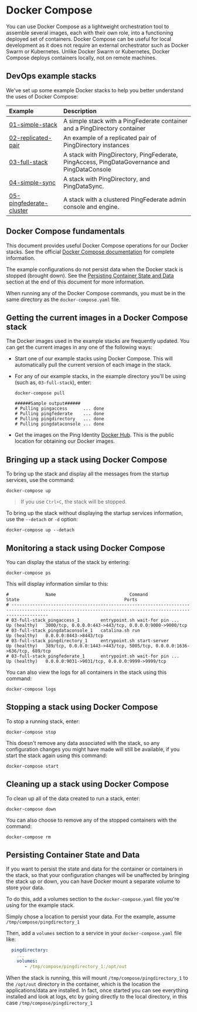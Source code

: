 # Docker Compose

You can use Docker Compose as a lightweight orchestration tool to assemble several images, each with their own role, into a functioning deployed set of containers. Docker Compose can be useful for local development as it does not require an external orchestrator such as Docker Swarm or Kubernetes. Unlike Docker Swarm or Kubernetes, Docker Compose deploys containers locally, not on remote machines.

## DevOps example stacks

We've set up some example Docker stacks to help you better understand the uses of Docker Compose:

| Example | Description |
| :--- | :--- |
| [01-simple-stack](./01-simple-stack/README.md) | A simple stack with a PingFederate container and a PingDirectory container |
| [02-replicated-pair](./02-replicated-pair/README.md) | An example of a replicated pair of PingDirectory instances |
| [03-full-stack](./03-full-stack/README.md) | A stack with PingDirectory, PingFederate, PingAccess, PingDataGovernance and PingDataConsole |
| [04-simple-sync](04-simple-sync/README.md) | A stack with PingDirectory, and PingDataSync. |
| [05-pingfederate-cluster](05-pingfederate-cluster/README.md) | A stack with a clustered PingFederate admin console and engine. |

## Docker Compose fundamentals

This document provides useful Docker Compose operations for our Docker stacks. See the official [Docker Compose documentation](https://docs.docker.com/compose/overview/) for complete information.

The example configurations do not persist data when the Docker stack is stopped (brought down). See the [Persisting Container State and Data](./#persisting-container-state-and-data) section at the end of this document for more information.

When running any of the Docker Compose commands, you must be in the same directory as the `docker-compose.yaml` file.

## Getting the current images in a Docker Compose stack

The Docker images used in the example stacks are frequently updated. You can get the current images in any one of the following ways:

  * Start one of our example stacks using Docker Compose. This will automatically pull the current version of each image in the stack.
  * For any of our example stacks, in the example directory you'll be using (such as, `03-full-stack`), enter:

    ```text
    docker-compose pull

    ######Sample output######
    # Pulling pingaccess      ... done
    # Pulling pingfederate    ... done
    # Pulling pingdirectory   ... done
    # Pulling pingdataconsole ... done
    ```
  * Get the images on the Ping Identity [Docker Hub](https://hub.docker.com/u/pingidentity). This is the public location for obtaining our Docker images. 

## Bringing up a stack using Docker Compose

To bring up the stack and display all the messages from the startup services, use the command:

  `docker-compose up`

  > If you use `Ctrl+C`, the stack will be stopped.

To bring up the stack without displaying the startup services information, use the `--detach` or `-d` option:

  `docker-compose up --detach`

## Monitoring a stack using Docker Compose

You can display the status of the stack by entering:

```text
docker-compose ps
```

This will display information similar to this:

```text
#              Name                            Command                  State                                        Ports
# ----------------------------------------------------------------------------------------------------------------------------------------------------------
# 03-full-stack_pingaccess_1        entrypoint.sh wait-for pin ...   Up (healthy)   3000/tcp, 0.0.0.0:443->443/tcp, 0.0.0.0:9000->9000/tcp
# 03-full-stack_pingdataconsole_1   catalina.sh run                  Up (healthy)   0.0.0.0:8443->8443/tcp
# 03-full-stack_pingdirectory_1     entrypoint.sh start-server       Up (healthy)   389/tcp, 0.0.0.0:1443->443/tcp, 5005/tcp, 0.0.0.0:1636->636/tcp, 689/tcp
# 03-full-stack_pingfederate_1      entrypoint.sh wait-for pin ...   Up (healthy)   0.0.0.0:9031->9031/tcp, 0.0.0.0:9999->9999/tcp
```

You can also view the logs for all containers in the stack using this command:

```text
docker-compose logs
```

## Stopping a stack using Docker Compose

To stop a running stack, enter:

`docker-compose stop`

This doesn't remove any data associated with the stack, so any configuration changes you might have made will still be available, if you start the stack again using this command:

`docker-compose start`

## Cleaning up a stack using Docker Compose

To clean up all of the data created to run a stack, enter:

`docker-compose down`

You can also choose to remove any of the stopped containers with the command:

`docker-compose rm`

## Persisting Container State and Data

If you want to persist the state and data for the container or containers in the stack, so that your configuration changes will be unaffected by bringing the stack up or down, you can have Docker mount a separate volume to store your data. 

To do this, add a volumes section to the `docker-compose.yaml` file you're using for the example stack.

Simply chose a location to persist your data. For the example, assume `/tmp/compose/pingdirectory_1`

Then, add a `volumes` section to a service in your `docker-compose.yaml` file like:

```yaml
  pingdirectory:
    ...
    volumes:
       - /tmp/compose/pingdirectory_1:/opt/out
```

When the stack is running, this will mount `/tmp/compose/pingdirectory_1` to the `/opt/out` directory in the container, which is the location the applications/data are installed. In fact, once started you can see everything installed and look at logs, etc by going directly to the local directory, in this case `/tmp/compose/pingdirectory_1`

